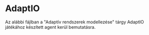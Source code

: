 # AdaptIO

Az alábbi fájlban a "Adaptív rendszerek modellezése" tárgy AdaptIO játékához készített agent kerül bemutatásra.
